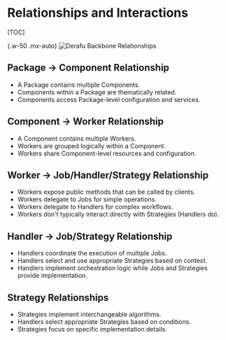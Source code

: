 # Relationships and Interactions

[TOC]

{.w-50 .mx-auto}
![Derafu Backbone Relationships](/img/derafu-backbone-relationships.svg)

## Package → Component Relationship

- A Package contains multiple Components.
- Components within a Package are thematically related.
- Components access Package-level configuration and services.

## Component → Worker Relationship

- A Component contains multiple Workers.
- Workers are grouped logically within a Component.
- Workers share Component-level resources and configuration.

## Worker → Job/Handler/Strategy Relationship

- Workers expose public methods that can be called by clients.
- Workers delegate to Jobs for simple operations.
- Workers delegate to Handlers for complex workflows.
- Workers don't typically interact directly with Strategies (Handlers do).

## Handler → Job/Strategy Relationship

- Handlers coordinate the execution of multiple Jobs.
- Handlers select and use appropriate Strategies based on context.
- Handlers implement orchestration logic while Jobs and Strategies provide implementation.

## Strategy Relationships

- Strategies implement interchangeable algorithms.
- Handlers select appropriate Strategies based on conditions.
- Strategies focus on specific implementation details.